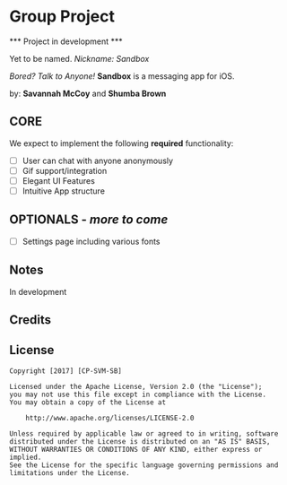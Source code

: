 # Group Project 

*** Project in development ***

Yet to be named. *Nickname: Sandbox*


*Bored? Talk to Anyone!* **Sandbox** is a messaging app for iOS. 

 by: **Savannah McCoy** and **Shumba Brown**

## CORE

We expect to implement the following **required** functionality:

* [ ] User can chat with anyone anonymously
* [ ] Gif support/integration
* [ ] Elegant UI Features
* [ ] Intuitive App structure

## OPTIONALS - *more to come*

* [ ] Settings page including various fonts


## Notes

In development

## Credits

## License

    Copyright [2017] [CP-SVM-SB]

    Licensed under the Apache License, Version 2.0 (the "License");
    you may not use this file except in compliance with the License.
    You may obtain a copy of the License at

        http://www.apache.org/licenses/LICENSE-2.0

    Unless required by applicable law or agreed to in writing, software
    distributed under the License is distributed on an "AS IS" BASIS,
    WITHOUT WARRANTIES OR CONDITIONS OF ANY KIND, either express or implied.
    See the License for the specific language governing permissions and
    limitations under the License.
